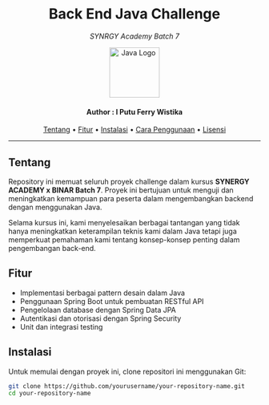 <h1 align="center">Back End Java Challenge</h1>
<p align="center"><i>SYNRGY Academy Batch 7</i></p>
<p align="center">
  <img src="https://upload.wikimedia.org/wikipedia/id/2/2e/Java_Logo.svg" alt="Java Logo" width="100"/>
</p>

<h4 align="center">Author : I Putu Ferry Wistika</h4>

<p align="center">
  <a href="#tentang">Tentang</a> •
  <a href="#fitur">Fitur</a> •
  <a href="#instalasi">Instalasi</a> •
  <a href="#cara-penggunaan">Cara Penggunaan</a> •
  <a href="#lisensi">Lisensi</a>
</p>

---

## Tentang

Repository ini memuat seluruh proyek challenge dalam kursus **SYNERGY ACADEMY x BINAR Batch 7**. Proyek ini bertujuan untuk menguji dan meningkatkan kemampuan para peserta dalam mengembangkan backend dengan menggunakan Java.

Selama kursus ini, kami menyelesaikan berbagai tantangan yang tidak hanya meningkatkan keterampilan teknis kami dalam Java tetapi juga memperkuat pemahaman kami tentang konsep-konsep penting dalam pengembangan back-end.

## Fitur

- Implementasi berbagai pattern desain dalam Java
- Penggunaan Spring Boot untuk pembuatan RESTful API
- Pengelolaan database dengan Spring Data JPA
- Autentikasi dan otorisasi dengan Spring Security
- Unit dan integrasi testing

## Instalasi

Untuk memulai dengan proyek ini, clone repositori ini menggunakan Git:

```bash
git clone https://github.com/yourusername/your-repository-name.git
cd your-repository-name
